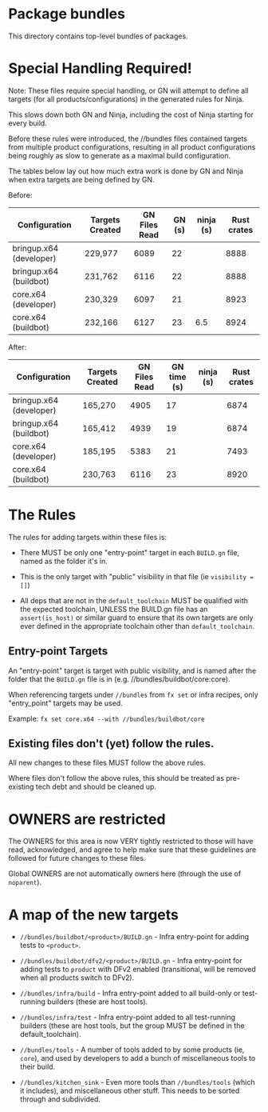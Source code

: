 # Package bundles

This directory contains top-level bundles of packages.

# Special Handling Required!

Note:  These files require special handling, or GN will attempt to define all
targets (for all products/configurations) in the generated rules for Ninja.

This slows down both GN and Ninja, including the cost of Ninja starting for
every build.

Before these rules were introduced, the //bundles files contained targets from
multiple product configurations, resulting in all product configurations being
roughly as slow to generate as a maximal build configuration.

The tables below lay out how much extra work is done by GN and Ninja when extra
targets are being defined by GN.

Before:

| Configuration           | Targets Created | GN Files Read | GN (s) | ninja (s) | Rust crates |
|-------------------------|-----------------|---------------|--------|-----------|-------------|
| bringup.x64 (developer) | 229,977         | 6089          | 22     |           | 8888        |
| bringup.x64 (buildbot)  | 231,762         | 6116          | 22     |           | 8888        |
| core.x64 (developer)    | 230,329         | 6097          | 21     |           | 8923        |
| core.x64 (buildbot)     | 232,166         | 6127          | 23     | 6.5       | 8924        |

After:

| Configuration           | Targets Created | GN Files Read | GN time (s) | ninja (s) | Rust crates |
|-------------------------|-----------------|---------------|-------------|-----------|-------------|
| bringup.x64 (developer) | 165,270         | 4905          | 17          |           | 6874        |
| bringup.x64 (buildbot)  | 165,412         | 4939          | 19          |           | 6874        |
| core.x64 (developer)    | 185,195         | 5383          | 21          |           | 7493        |
| core.x64 (buildbot)     | 230,763         | 6116          | 23          |           | 8920        |



# The Rules

The rules for adding targets within these files is:

- There MUST be only one "entry-point" target in each `BUILD.gn` file, named
  as the folder it's in.

- This is the only target with "public" visibility in that file (ie
  `visibility = []`)

- All deps that are not in the `default_toolchain` MUST be qualified with the
  expected toolchain, UNLESS the BUILD.gn file has an `assert(is_host)` or
  similar guard to ensure that its own targets are only ever defined in the
  appropriate toolchain other than `default_toolchain`.

## Entry-point Targets

An "entry-point" target is target with public visibility, and is named after the
folder that the `BUILD.gn` file is in (e.g. //bundles/buildbot/core:core).

When referencing targets under `//bundles` from `fx set` or infra recipes, only
"entry_point" targets may be used.

Example: `fx set core.x64 --with //bundles/buildbot/core`


## Existing files don't (yet) follow the rules.

All new changes to these files MUST follow the above rules.

Where files don't follow the above rules, this should be treated as pre-existing
tech debt and should be cleaned up.

# OWNERS are restricted

The OWNERS for this area is now VERY tightly restricted to those will have read,
acknowledged, and agree to help make sure that these guidelines are followed for
future changes to these files.

Global OWNERS are not automatically owners here (through the use of `noparent`).


# A map of the new targets

- `//bundles/buildbot/<product>/BUILD.gn` - Infra entry-point for adding tests
  to `<product>`.
- `//bundles/buildbot/dfv2/<product>/BUILD.gn` - Infra entry-point for adding
  tests to `product` with DFv2 enabled (transitional, will be removed when all
  products switch to DFv2).
- `//bundles/infra/build` - Infra entry-point added to all build-only or test-
  running builders (these are host tools).
- `//bundles/infra/test` - Infra entry-point added to all test-running builders
  (these are host tools, but the group MUST be defined in the default_toolchain).

- `//bundles/tools` - A number of tools added to by some products (ie, `core`),
  and used by developers to add a bunch of miscellaneous tools to their build.
- `//bundles/kitchen_sink` - Even more tools than `//bundles/tools` (which it
  includes), and miscellaneous other stuff.  This needs to be sorted through and
  subdivided.

